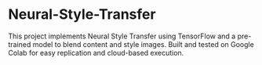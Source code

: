 # Neural-Style-Transfer
This project implements Neural Style Transfer using TensorFlow and a pre-trained model to blend content and style images. Built and tested on Google Colab for easy replication and cloud-based execution.
